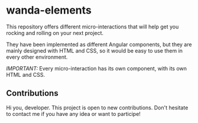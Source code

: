 # wanda-elements

This repository offers different micro-interactions that will help get you rocking and rolling on your next project.

They have been implemented as different Angular components, but they are mainly designed with HTML and CSS, so it would be easy to use them in every other environment.

*IMPORTANT:* Every micro-interaction has its own component, with its own HTML and CSS.

## Contributions

Hi you, developer. This project is open to new contributions. Don't hesitate to contact me if you have any idea or want to participe!
